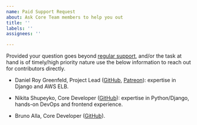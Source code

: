 ```yaml
---
name: Paid Support Request
about: Ask Core Team members to help you out
title: ''
labels: ''
assignees: ''

---
```


Provided your question goes beyond [regular support](https://github.com/pydanny/cookiecutter-django/issues/new?template=question.md), and/or the task at hand is of timely/high priority nature use the below information to reach out for contributors directly.

* Daniel Roy Greenfeld, Project Lead ([GitHub](https://github.com/pydanny), [Patreon](https://www.patreon.com/danielroygreenfeld)): expertise in Django and AWS ELB.

* Nikita Shupeyko, Core Developer ([GitHub](https://github.com/webyneter)): expertise in Python/Django, hands-on DevOps and frontend experience.

* Bruno Alla, Core Developer ([GitHub](https://github.com/sponsors/browniebroke)).
